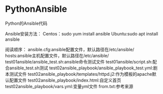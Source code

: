 # PythonAnsible
Python的Ansible代码

Ansible安装方法：
Centos：sudo yum install ansible
Ubuntu:sudo apt install ansible

阅读顺序：
ansible.cfg:ansible配置文件，默认路径在/etc/ansible/
hosts:ansible主机配置文件，默认路径在/etc/ansible/
test01ansible/ansible_test.sh:ansible命令测试文件
test01ansible/script.sh:配合ansible_test.sh测试
test02ansible_playbook/ansible_playbook_test.yml:剧本测试文件
test02ansible_playbook/templates/httpd.j2:作为模板的apache默认配置文件
test02ansible_playbook/index.html:自定义首页
test02ansible_playbook/vars.yml:变量yml文件
from.txt:参考来源